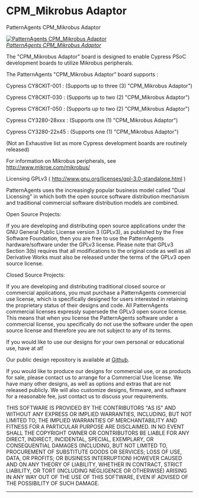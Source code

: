 CPM_Mikrobus Adaptor
====================

PatternAgents CPM_Mikrobus Adaptor

[![PatternAgents CPM_Mikrobus Adaptor](http://www.patternagent.com/img/projects/CPM_Mikrobus/CPM_Mikrobus_model.png)  
*PatternAgents CPM_Mikrobus Adaptor*](http://www.patternagent.com/projects/CPM_Mikrobus.html)

The "CPM_Mikrobus Adaptor" board is designed to enable Cypress PSoC development boards to utilize Mikrobus peripherals.

The PatternAgents "CPM_Mikrobus Adaptor" board supports :

Cypress CY8CKIT-001 : (Supports up to three (3) "CPM_Mikrobus Adaptor")

Cypress CY8CKIT-030 : (Supports up to two (2) "CPM_Mikrobus Adaptor")

Cypress CY8CKIT-050 : (Supports up to two (2) "CPM_Mikrobus Adaptor")

Cypress CY3280-28xxx : (Supports one (1) "CPM_Mikrobus Adaptor")

Cypress CY3280-22x45 : (Supports one (1) "CPM_Mikrobus Adaptor")

(Not an Exhaustive list as more Cypress development boards are routinely released)

For information on Mikrobus peripherals, see http://www.mikroe.com/mikrobus/

Licensing GPLv3 ( http://www.gnu.org/licenses/gpl-3.0-standalone.html )

PatternAgents uses the increasingly popular business model called "Dual Licensing" 
in which both the open source software distribution mechanism and traditional commercial software distribution models are combined.

Open Source Projects:        

If you are developing and distributing open source applications under the GNU General Public License version 3 (GPLv3), 
as published by the Free Software Foundation, then you are free to use the PatternAgents hardware/software under the GPLv3 license. 
Please note that GPLv3 Section 3(b) requires that all modifications to the original code as well as all Derivative Works 
must also be released under the terms of the GPLv3 open source license.

Closed Source Projects:

If you are developing and distributing traditional closed source or commercial applications, 
you must purchase a PatternAgents commercial use license, 
which is specifically designed for users interested in retaining the proprietary status of their designs and code. 
All PatternAgents commercial licenses expressly supersede the GPLv3 open source license. 
This means that when you license the PatternAgents software under a commercial license, 
you specifically do not use the software under the open source license and therefore you are not subject to any of its terms.
        
If you would like to use our designs for your own personal or educational use, have at at! 

Our public design repository is available at <a href="https://github.com/patternagents">Github</a>.

If you would like to produce our designs for commercial use, or as products for sale, 
please contact us to arrange for a Commercial Use license. We have many other designs, 
as well as options and extras that are not released publicly. 
We will also customize designs, firmware, and software for a reasonable fee, just contact us to discuss your requirements.

THIS SOFTWARE IS PROVIDED BY THE CONTRIBUTORS "AS IS" AND WITHOUT ANY EXPRESS OR IMPLIED WARRANTIES, 
INCLUDING, BUT NOT LIMITED TO, THE IMPLIED WARRANTIES OF MERCHANTABILITY AND FITNESS FOR A PARTICULAR PURPOSE ARE DISCLAIMED. 
IN NO EVENT SHALL THE COPYRIGHT OWNER OR CONTRIBUTORS BE LIABLE FOR ANY DIRECT, INDIRECT, INCIDENTAL, SPECIAL, EXEMPLARY, 
OR CONSEQUENTIAL DAMAGES (INCLUDING, BUT NOT LIMITED TO, PROCUREMENT OF SUBSTITUTE GOODS OR SERVICES; LOSS OF USE, DATA, 
OR PROFITS; OR BUSINESS INTERRUPTION) HOWEVER CAUSED AND ON ANY THEORY OF LIABILITY, WHETHER IN CONTRACT, 
STRICT LIABILITY, OR TORT (INCLUDING NEGLIGENCE OR OTHERWISE) ARISING IN ANY WAY OUT OF THE USE OF THIS SOFTWARE, 
EVEN IF ADVISED OF THE POSSIBILITY OF SUCH DAMAGE. 

-------------------------------------------------------------------------------------------
